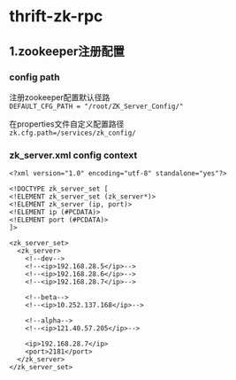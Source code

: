 # thrift-zk-rpc

## 1.zookeeper注册配置
### config path

注册zookeeper配置默认径路<br>
`DEFAULT_CFG_PATH = "/root/ZK_Server_Config/"`

在properties文件自定义配置路径<br>
`zk.cfg.path=/services/zk_config/`

### zk_server.xml config context

    <?xml version="1.0" encoding="utf-8" standalone="yes"?>
    
    <!DOCTYPE zk_server_set [ 
    <!ELEMENT zk_server_set (zk_server*)>
    <!ELEMENT zk_server (ip, port)>
    <!ELEMENT ip (#PCDATA)>
    <!ELEMENT port (#PCDATA)>
    ]>

    <zk_server_set>
      <zk_server>
	    <!--dev-->
	    <!--<ip>192.168.28.5</ip>-->
	    <!--<ip>192.168.28.6</ip>-->
	    <!--<ip>192.168.28.7</ip>-->

	    <!--beta-->
	    <!--<ip>10.252.137.168</ip>-->

	    <!--alpha-->
	    <!--<ip>121.40.57.205</ip>-->

	    <ip>192.168.28.7</ip>
	    <port>2181</port>
      </zk_server>
    </zk_server_set>
